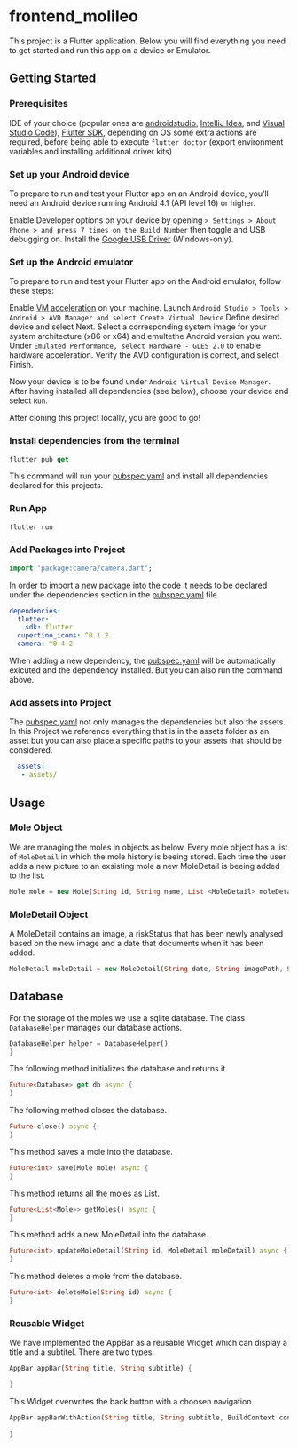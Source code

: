 # frontend_molileo

This project is a Flutter application. Bеlow you will find everything you need to get started and run this app on a device or Emulator.

## Getting Started 

### Prerequisites
IDE of your choice (popular ones are [androidstudio](https://developer.android.com/studio/), [IntelliJ Idea](https://www.jetbrains.com/idea/download/), and [Visual Studio Code](https://code.visualstudio.com/)), [Flutter SDK](https://flutter.dev/docs/get-started/install/), depending on OS some extra actions are required, before being able to execute `flutter doctor` (export environment variables and installing additional driver kits)

### Set up your Android device
To prepare to run and test your Flutter app on an Android device, you’ll need an Android device running Android 4.1 (API level 16) or higher.

Enable Developer options on your device by opening `> Settings > About Phone > and press 7 times on the Build Number` then toggle and USB debugging on. 
Install the [Google USB Driver](https://developer.android.com/studio/run/win-usb) (Windows-only).

### Set up the Android emulator
To prepare to run and test your Flutter app on the Android emulator, follow these steps:

Enable [VM acceleration](https://developer.android.com/studio/run/emulator-acceleration) on your machine.
Launch `Android Studio > Tools > Android > AVD Manager and select Create Virtual Device`
Define desired device and select Next.
Select a corresponding system image for your system architecture (x86 or x64) and emultethe Android version you want.
Under `Emulated Performance, select Hardware - GLES 2.0` to enable hardware acceleration.
Verify the AVD configuration is correct, and select Finish.

Now your device is to be found under `Android Virtual Device Manager`. After having installed all dependencies (see below), choose your device and select `Run`.

After cloning this project locally, you are good to go!

 ### Install dependencies from the terminal

 ```dart 
flutter pub get
```
This command will run your [pubspec.yaml](https://flutter.io/platform-plugins/) and install all dependencies declared for this projects.

### Run App

```dart 
flutter run
``` 
### Add Packages into Project
```dart
import 'package:camera/camera.dart';
```
In order to import  a new package into the code it needs to be declared under the dependencies section in the [pubspec.yaml](https://flutter.io/platform-plugins/) file.
```yaml
dependencies:
  flutter:
    sdk: flutter
  cupertino_icons: ^0.1.2
  camera: ^0.4.2
```
When adding a new dependency, the [pubspec.yaml](https://flutter.io/platform-plugins/) will be automatically exicuted and the dependency installed. But you can also run the command above.


### Add assets into Project
The [pubspec.yaml](https://flutter.io/platform-plugins/) not only manages the dependencies but also the assets.
In this Project we reference everything that is in the assets folder as an asset but you can also place a specific paths to your assets that should be considered. 
```yaml
  assets:
   - assets/
```

## Usage

### Mole Object

We are managing the moles in objects as below. Every mole object has a list of `MoleDetail` in which
the mole history is beeing stored. Each time the user adds a new picture to an exsisting mole a new MoleDetail is beeing added to the list.
```dart
Mole mole = new Mole(String id, String name, List <MoleDetail> moleDetails, String moleLocation);
```

### MoleDetail Object
A MoleDetail contains an image, a riskStatus that has been newly analysed based on the new image and a date that documents when it has been added.

```dart
MoleDetail moleDetail = new MoleDetail(String date, String imagePath, String riskStatus);
```

## Database
 For the storage of the moles we use a sqlite database. The class `DatabaseHelper` manages our database actions.
 ```dart
 DatabaseHelper helper = DatabaseHelper()
 }
 ```

The following method initializes the database and returns it.
 ```dart
Future<Database> get db async {
 }
 ```
The following method closes the database.
 ```dart
 Future close() async {
 }
 ```
This method saves a mole into the database.
  ```dart
 Future<int> save(Mole mole) async {
 }
 ```
This method returns all the moles as List.
  ```dart
 Future<List<Mole>> getMoles() async {
 }
 ```
This method adds a new MoleDetail into the database.
  ```dart
 Future<int> updateMoleDetail(String id, MoleDetail moleDetail) async {
 }
 ```
This method deletes a mole from the database.
  ```dart
 Future<int> deleteMole(String id) async {
 }
 ```

### Reusable Widget
We have implemented the AppBar as a reusable Widget which can display a title and a subtitel. There are two types.

```dart
AppBar appBar(String title, String subtitle) {

}
```
This Widget overwrites the back button with a choosen navigation.
```dart
AppBar appBarWithAction(String title, String subtitle, BuildContext context, String navigateTo) {
  
}
```



<!-- - [Lab: Write your first Flutter app](https://flutter.dev/docs/get-started/codelab)
- [Cookbook: Useful Flutter samples](https://flutter.dev/docs/cookbook)

For help getting started with Flutter, view our
[online documentation](https://flutter.dev/docs), which offers tutorials,
samples, guidance on mobile development, and a full API reference.

Please check the example for full usage.

## Note
- Works only on Android
- Tested only on image classification

## Contributing
I am new to Flutter and I haven't worked on iOS yet.
So if you are an iOS developer, i'd be glad to receive some contribution.
Just send a PR or open up an issue! -->
